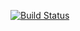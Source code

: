 [![Build Status](https://jenkins.ncrmnt.org/job/GithubCI/job/uhid/badge/icon)](https://jenkins.ncrmnt.org/job/GithubCI/job/uhid/)

